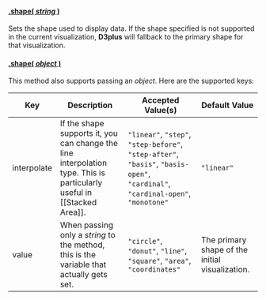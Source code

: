 #### <a name="string" href="#wiki-string">.shape( *string* )</a>

Sets the shape used to display data. If the shape specified is not supported in the current visualization, **D3plus** will fallback to the primary shape for that visualization.

#### <a name="object" href="#wiki-object">.shape( *object* )</a>

This method also supports passing an *object*. Here are the supported keys:

| Key | Description | Accepted Value(s) | Default Value |
|---|---|---|---|
| interpolate | If the shape supports it, you can change the line interpolation type. This is particularly useful in [[Stacked Area]]. | ```"linear"```, ```"step"```, ```"step-before"```, ```"step-after"```, ```"basis"```, ```"basis-open"```, ```"cardinal"```, ```"cardinal-open"```, ```"monotone"``` | ```"linear"``` |
| value | When passing only a *string* to the method, this is the variable that actually gets set. | ```"circle"```, ```"donut"```, ```"line"```, ```"square"```, ```"area"```, ```"coordinates"```| The primary shape of the initial visualization. |
